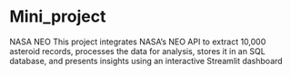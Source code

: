 # Mini_project
NASA NEO
This project integrates NASA’s NEO API to extract 10,000 asteroid records, processes the data for analysis, stores it in an SQL database, and presents insights using an interactive Streamlit dashboard
